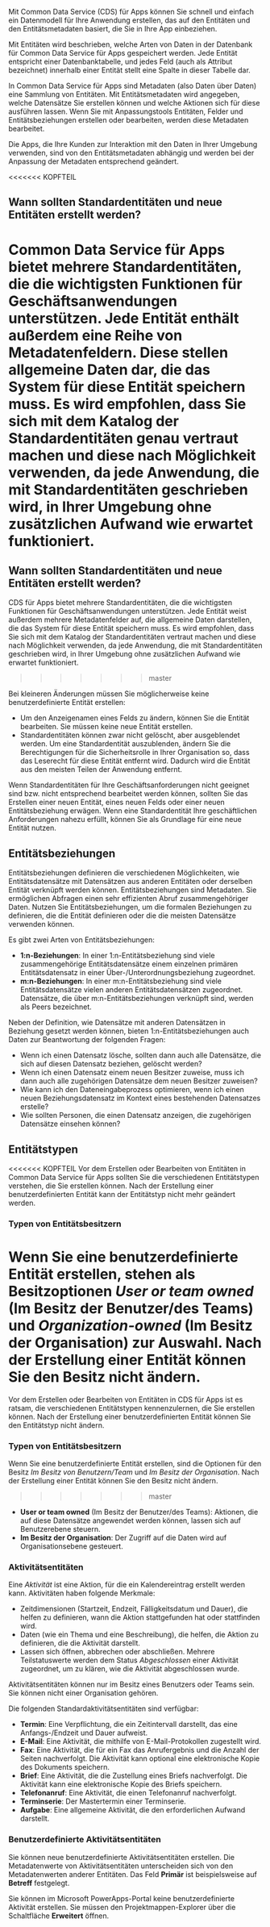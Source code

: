 Mit Common Data Service (CDS) für Apps können Sie schnell und einfach ein Datenmodell für Ihre Anwendung erstellen, das auf den Entitäten und den Entitätsmetadaten basiert, die Sie in Ihre App einbeziehen. 

Mit Entitäten wird beschrieben, welche Arten von Daten in der Datenbank für Common Data Service für Apps gespeichert werden. Jede Entität entspricht einer Datenbanktabelle, und jedes Feld (auch als Attribut bezeichnet) innerhalb einer Entität stellt eine Spalte in dieser Tabelle dar. 

In Common Data Service für Apps sind Metadaten (also Daten über Daten) eine Sammlung von Entitäten. Mit Entitätsmetadaten wird angegeben, welche Datensätze Sie erstellen können und welche Aktionen sich für diese ausführen lassen. Wenn Sie mit Anpassungstools Entitäten, Felder und Entitätsbeziehungen erstellen oder bearbeiten, werden diese Metadaten bearbeitet.

Die Apps, die Ihre Kunden zur Interaktion mit den Daten in Ihrer Umgebung verwenden, sind von den Entitätsmetadaten abhängig und werden bei der Anpassung der Metadaten entsprechend geändert. 

<<<<<<< KOPFTEIL
## <a name="when-to-use-standard-entities-and-when-to-create-new-entities"></a>Wann sollten Standardentitäten und neue Entitäten erstellt werden?
<a name="common-data-service-for-apps-comes-with-a-number-of-standard-entities-that-support-core-business-application-capabilities-each-entity-also-contains-a-number-of-metadata-fields-that-represent-common-data-that-the-system-needs-to-store-for-that-entity-we-recommend-that-you-become-very-familiar-with-the-catalog-of-standard-entities-and-use-them-where-possible-because-any-applications-written-with-standard-entities-will-work-as-you-expect-in-your-environment-without-additional-effort"></a>Common Data Service für Apps bietet mehrere Standardentitäten, die die wichtigsten Funktionen für Geschäftsanwendungen unterstützen. Jede Entität enthält außerdem eine Reihe von Metadatenfeldern. Diese stellen allgemeine Daten dar, die das System für diese Entität speichern muss. Es wird empfohlen, dass Sie sich mit dem Katalog der Standardentitäten genau vertraut machen und diese nach Möglichkeit verwenden, da jede Anwendung, die mit Standardentitäten geschrieben wird, in Ihrer Umgebung ohne zusätzlichen Aufwand wie erwartet funktioniert.
=======
## <a name="when-to-use-standard-entities-and-when-to-create-new-entities"></a>Wann sollten Standardentitäten und neue Entitäten erstellt werden?
CDS für Apps bietet mehrere Standardentitäten, die die wichtigsten Funktionen für Geschäftsanwendungen unterstützen. Jede Entität weist außerdem mehrere Metadatenfelder auf, die allgemeine Daten darstellen, die das System für diese Entität speichern muss. Es wird empfohlen, dass Sie sich mit dem Katalog der Standardentitäten vertraut machen und diese nach Möglichkeit verwenden, da jede Anwendung, die mit Standardentitäten geschrieben wird, in Ihrer Umgebung ohne zusätzlichen Aufwand wie erwartet funktioniert.
>>>>>>> master

Bei kleineren Änderungen müssen Sie möglicherweise keine benutzerdefinierte Entität erstellen: 

- Um den Anzeigenamen eines Felds zu ändern, können Sie die Entität bearbeiten. Sie müssen keine neue Entität erstellen.
- Standardentitäten können zwar nicht gelöscht, aber ausgeblendet werden. Um eine Standardentität auszublenden, ändern Sie die Berechtigungen für die Sicherheitsrolle in Ihrer Organisation so, dass das Leserecht für diese Entität entfernt wird. Dadurch wird die Entität aus den meisten Teilen der Anwendung entfernt.

Wenn Standardentitäten für Ihre Geschäftsanforderungen nicht geeignet sind bzw. nicht entsprechend bearbeitet werden können, sollten Sie das Erstellen einer neuen Entität, eines neuen Felds oder einer neuen Entitätsbeziehung erwägen. Wenn eine Standardentität Ihre geschäftlichen Anforderungen nahezu erfüllt, können Sie als Grundlage für eine neue Entität nutzen.

## <a name="entity-relationships"></a>Entitätsbeziehungen
Entitätsbeziehungen definieren die verschiedenen Möglichkeiten, wie Entitätsdatensätze mit Datensätzen aus anderen Entitäten oder derselben Entität verknüpft werden können. Entitätsbeziehungen sind Metadaten. Sie ermöglichen Abfragen einen sehr effizienten Abruf zusammengehöriger Daten. Nutzen Sie Entitätsbeziehungen, um die formalen Beziehungen zu definieren, die die Entität definieren oder die die meisten Datensätze verwenden können. 

Es gibt zwei Arten von Entitätsbeziehungen:

- **1:n-Beziehungen**: In einer 1:n-Entitätsbeziehung sind viele zusammengehörige Entitätsdatensätze einem einzelnen primären Entitätsdatensatz in einer Über-/Unterordnungsbeziehung zugeordnet. 
- **m:n-Beziehungen**: In einer m:n-Entitätsbeziehung sind viele Entitätsdatensätze vielen anderen Entitätsdatensätzen zugeordnet. Datensätze, die über m:n-Entitätsbeziehungen verknüpft sind, werden als Peers bezeichnet.

Neben der Definition, wie Datensätze mit anderen Datensätzen in Beziehung gesetzt werden können, bieten 1:n-Entitätsbeziehungen auch Daten zur Beantwortung der folgenden Fragen:

- Wenn ich einen Datensatz lösche, sollten dann auch alle Datensätze, die sich auf diesen Datensatz beziehen, gelöscht werden?
- Wenn ich einen Datensatz einem neuen Besitzer zuweise, muss ich dann auch alle zugehörigen Datensätze dem neuen Besitzer zuweisen?
- Wie kann ich den Dateneingabeprozess optimieren, wenn ich einen neuen Beziehungsdatensatz im Kontext eines bestehenden Datensatzes erstelle?
- Wie sollten Personen, die einen Datensatz anzeigen, die zugehörigen Datensätze einsehen können?

## <a name="entity-types"></a>Entitätstypen
<<<<<<< KOPFTEIL Vor dem Erstellen oder Bearbeiten von Entitäten in Common Data Service für Apps sollten Sie die verschiedenen Entitätstypen verstehen, die Sie erstellen können. Nach der Erstellung einer benutzerdefinierten Entität kann der Entitätstyp nicht mehr geändert werden. 

### <a name="types-of-entity-owners"></a>Typen von Entitätsbesitzern
 <a name="when-you-create-a-custom-entity-the-options-for-ownership-are-user-or-team-owned-or-organization-owned-after-an-entity-is-created-you-cant-change-the-ownership"></a>Wenn Sie eine benutzerdefinierte Entität erstellen, stehen als Besitzoptionen *User or team owned* (Im Besitz der Benutzer/des Teams) und *Organization-owned* (Im Besitz der Organisation) zur Auswahl. Nach der Erstellung einer Entität können Sie den Besitz nicht ändern. 
=======
Vor dem Erstellen oder Bearbeiten von Entitäten in CDS für Apps ist es ratsam, die verschiedenen Entitätstypen kennenzulernen, die Sie erstellen können. Nach der Erstellung einer benutzerdefinierten Entität können Sie den Entitätstyp nicht ändern. 

### <a name="types-of-entity-owners"></a>Typen von Entitätsbesitzern
Wenn Sie eine benutzerdefinierte Entität erstellen, sind die Optionen für den Besitz *Im Besitz von Benutzern/Team* und *Im Besitz der Organisation*. Nach der Erstellung einer Entität können Sie den Besitz nicht ändern. 
>>>>>>> master

- **User or team owned** (Im Besitz der Benutzer/des Teams): Aktionen, die auf diese Datensätze angewendet werden können, lassen sich auf Benutzerebene steuern.
- **Im Besitz der Organisation**: Der Zugriff auf die Daten wird auf Organisationsebene gesteuert.

### <a name="activity-entities"></a>Aktivitätsentitäten
Eine *Aktivität* ist eine Aktion, für die ein Kalendereintrag erstellt werden kann. Aktivitäten haben folgende Merkmale:

- Zeitdimensionen (Startzeit, Endzeit, Fälligkeitsdatum und Dauer), die helfen zu definieren, wann die Aktion stattgefunden hat oder stattfinden wird.
- Daten (wie ein Thema und eine Beschreibung), die helfen, die Aktion zu definieren, die die Aktivität darstellt. 
- Lassen sich öffnen, abbrechen oder abschließen. Mehrere Teilstatuswerte werden dem Status *Abgeschlossen* einer Aktivität zugeordnet, um zu klären, wie die Aktivität abgeschlossen wurde. 
 
Aktivitätsentitäten können nur im Besitz eines Benutzers oder Teams sein. Sie können nicht einer Organisation gehören.

Die folgenden Standardaktivitätsentitäten sind verfügbar:

- **Termin**: Eine Verpflichtung, die ein Zeitintervall darstellt, das eine Anfangs-/Endzeit und Dauer aufweist.
- **E-Mail**: Eine Aktivität, die mithilfe von E-Mail-Protokollen zugestellt wird.
- **Fax**: Eine Aktivität, die für ein Fax das Anrufergebnis und die Anzahl der Seiten nachverfolgt. Die Aktivität kann optional eine elektronische Kopie des Dokuments speichern.
- **Brief**: Eine Aktivität, die die Zustellung eines Briefs nachverfolgt. Die Aktivität kann eine elektronische Kopie des Briefs speichern.
- **Telefonanruf**: Eine Aktivität, die einen Telefonanruf nachverfolgt.
- **Terminserie**: Der Mastertermin einer Terminserie.
- **Aufgabe**: Eine allgemeine Aktivität, die den erforderlichen Aufwand darstellt.

### <a name="custom-activity-entities"></a>Benutzerdefinierte Aktivitätsentitäten
Sie können neue benutzerdefinierte Aktivitätsentitäten erstellen. Die Metadatenwerte von Aktivitätsentitäten unterscheiden sich von den Metadatenwerten anderer Entitäten. Das Feld **Primär** ist beispielsweise auf **Betreff** festgelegt. 

Sie können im Microsoft PowerApps-Portal keine benutzerdefinierte Aktivität erstellen. Sie müssen den Projektmappen-Explorer über die Schaltfläche **Erweitert** öffnen. 
